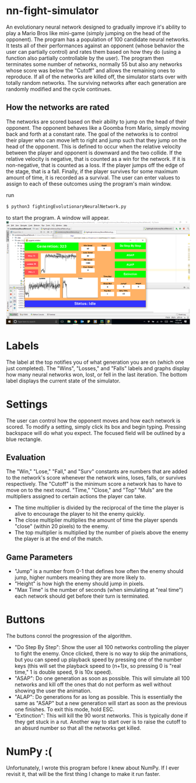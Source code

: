 # nn-fight-simulator
An evolutionary neural network designed to gradually improve it's ability to play a Mario Bros like mini-game (simply jumping on the head of the opponent). The program has a population of 100 candidate neural networks. It tests all of their performances against an opponent (whose behavior the user can partially control) and rates them based on how they do (using a function also partially controllable by the user). The program then terminates some number of networks, normally 55 but also any networks whose score was below the "Cutoff" and allows the remaining ones to reproduce. If all of the networks are killed off, the simulator starts over with totally random networks. The surviving networks after each generation are randomly modified and the cycle continues.

## How the networks are rated
The networks are scored based on their ability to jump on the head of their opponent. The opponent behaves like a Goomba from Mario, simply moving back and forth at a constant rate. The goal of the networks is to control their player who can move left to right and jump such that they jump on the head of the opponent. This is defined to occur when the relative velocity between the player and opponent is downward and the two collide. If the relative velocity is negative, that is counted as a win for the network. If it is non-negative, that is counted as a loss. If the player jumps off the edge of the stage, that is a fall. Finally, if the player survives for some maximum amount of time, it is recorded as a survival. The user can enter values to assign to each of these outcomes using the program's main window.

run 
```sh
$ python3 fightingEvolutionaryNeuralNetwork.py
```
to start the program. A window will appear.
![alt Startup window](https://github.com/patricknaughton01/nn-fight-simulator/blob/master/pretty%20good%20settings.png?raw=true "Startup window")

# Labels
The label at the top notifies you of what generation you are on (which one just completed). The "Wins", "Losses," and "Falls" labels and graphs display how many neural networks won, lost, or fell in the last iteration. The bottom label displays the current state of the simulator.

# Settings
The user can control how the opponent moves and how each network is scored. To modify a setting, simply click its box and begin typing. Pressing backspace will do what you expect. The focused field will be outlined by a blue rectangle.
## Evaluation
The "Win," "Lose," "Fall," and "Surv" constants are numbers that are added to the network's score whenever the network wins, loses, falls, or survives respectively. The "Cutoff" is the minimum score a network has to have to move on to the next round.
"Time," "Close," and "Top" "Muls" are the multipliers assigned to certain actions the player can take. 
- The time multiplier is divided by the reciprocal of the time the player is alive to encourage the player to hit the enemy quickly. 
- The close multiplier multiplies the amount of time the player spends "close" (within 20 pixels) to the enemy. 
- The top multiplier is multiplied by the number of pixels above the enemy the player is at the end of the match.
## Game Parameters
- "Jump" is a number from 0-1 that defines how often the enemy should jump, higher numbers meaning they are more likely to.
- "Height" is how high the enemy should jump in pixels.
- "Max Time" is the number of seconds (when simulating at "real time") each network should get before their turn is terminated.

# Buttons
The buttons conrol the progression of the algorithm.
- "Do Step By Step": Show the user all 100 networks controlling the player to fight the enemy. Once clicked, there is no way to skip the animations, but you can speed up playback speed by pressing one of the number keys (this will set the playback speed to (n+1)x, so pressing 0 is "real time," 1 is double speed, 9 is 10x speed).
- "ASAP": Do one generation as soon as possible. This will simulate all 100 networks and kill off the ones that do not perform as well without showing the user the animation.
- "ALAP": Do generations for as long as possible. This is essentially the same as "ASAP" but a new generation will start as soon as the previous one finishes. To exit this mode, hold ESC.
- "Extinction": This will kill the 90 worst networks. This is typically done if they get stuck in a rut. Another way to start over is to raise the cutoff to an absurd number so that all the networks get killed.

# NumPy :(
Unfortunately, I wrote this program before I knew about NumPy. If I ever revisit it, that will be the first thing I change to make it run faster.

